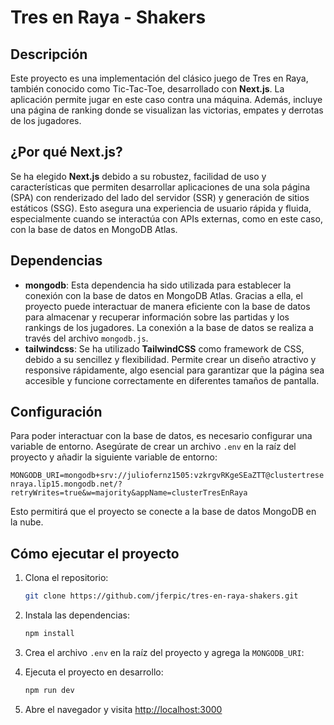 # Tres en Raya - Shakers

## Descripción

Este proyecto es una implementación del clásico juego de Tres en Raya, también conocido como Tic-Tac-Toe, desarrollado con **Next.js**. La aplicación permite jugar en este caso contra una máquina. Además, incluye una página de ranking donde se visualizan las victorias, empates y derrotas de los jugadores.

## ¿Por qué Next.js?

Se ha elegido **Next.js** debido a su robustez, facilidad de uso y características que permiten desarrollar aplicaciones de una sola página (SPA) con renderizado del lado del servidor (SSR) y generación de sitios estáticos (SSG). Esto asegura una experiencia de usuario rápida y fluida, especialmente cuando se interactúa con APIs externas, como en este caso, con la base de datos en MongoDB Atlas.

## Dependencias

- **mongodb**: Esta dependencia ha sido utilizada para establecer la conexión con la base de datos en MongoDB Atlas. Gracias a ella, el proyecto puede interactuar de manera eficiente con la base de datos para almacenar y recuperar información sobre las partidas y los rankings de los jugadores. La conexión a la base de datos se realiza a través del archivo `mongodb.js`.
- **tailwindcss**: Se ha utilizado **TailwindCSS** como framework de CSS, debido a su sencillez y flexibilidad. Permite crear un diseño atractivo y responsive rápidamente, algo esencial para garantizar que la página sea accesible y funcione correctamente en diferentes tamaños de pantalla.

## Configuración

Para poder interactuar con la base de datos, es necesario configurar una variable de entorno. Asegúrate de crear un archivo `.env` en la raíz del proyecto y añadir la siguiente variable de entorno:

`MONGODB_URI=mongodb+srv://juliofernz1505:vzkrgvRKgeSEaZTT@clustertresenraya.lip15.mongodb.net/?retryWrites=true&w=majority&appName=clusterTresEnRaya`

Esto permitirá que el proyecto se conecte a la base de datos MongoDB en la nube.

## Cómo ejecutar el proyecto

1. Clona el repositorio:

   ```bash
   git clone https://github.com/jferpic/tres-en-raya-shakers.git

   ```

2. Instala las dependencias:

   ```bash
   npm install

   ```

3. Crea el archivo `.env` en la raíz del proyecto y agrega la `MONGODB_URI`:


4. Ejecuta el proyecto en desarrollo:

   ```bash
   npm run dev

   ```

5. Abre el navegador y visita [http://localhost:3000](http://localhost:3000)
